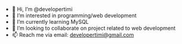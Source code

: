 - 👋 Hi, I’m @developertimi
- 👀 I’m interested in programming/web development
- 🌱 I’m currently learning MySQL
- 💞️ I’m looking to collaborate on project related to web development
- 📫 Reach me via email: developertimi@gmail.com

<!---
developertimi/developertimi is a ✨ special ✨ repository because its `README.md` (this file) appears on your GitHub profile.
You can click the Preview link to take a look at your changes.
--->
